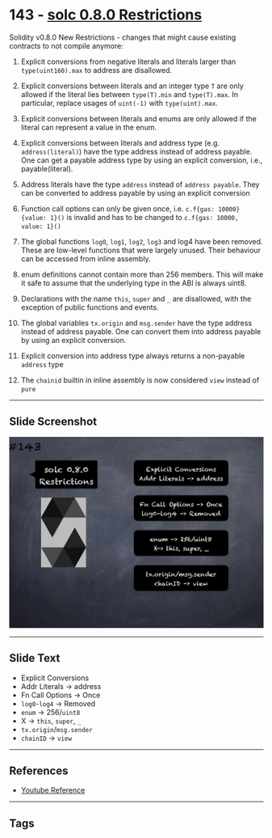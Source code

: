 # 143 - [solc 0.8.0 Restrictions](solc%200.8.0%20Restrictions.md)
Solidity v0.8.0 New Restrictions - changes that might cause existing contracts to not compile anymore:

1. Explicit conversions from negative literals and literals larger than `type(uint160).max` to address are disallowed.
    
2. Explicit conversions between literals and an integer type `T` are only allowed if the literal lies between `type(T).min` and `type(T).max`. In particular, replace usages of `uint(-1)` with `type(uint).max`.
    
3. Explicit conversions between literals and enums are only allowed if the literal can represent a value in the enum.
    
4. Explicit conversions between literals and address type (e.g. `address(literal)`) have the type address instead of address payable. One can get a payable address type by using an explicit conversion, i.e., payable(literal).
    
5. Address literals have the type `address` instead of `address payable`. They can be converted to address payable by using an explicit conversion
    
6. Function call options can only be given once, i.e. `c.f{gas: 10000}{value: 1}()` is invalid and has to be changed to `c.f{gas: 10000, value: 1}()`
    
7. The global functions `log0`, `log1`, `log2`, `log3` and log4 have been removed. These are low-level functions that were largely unused. Their behaviour can be accessed from inline assembly.
    
8. enum definitions cannot contain more than 256 members. This will make it safe to assume that the underlying type in the ABI is always uint8.
    
9. Declarations with the name `this`, `super` and `_` are disallowed, with the exception of public functions and events. 
    
10. The global variables `tx.origin` and `msg.sender` have the type address instead of address payable. One can convert them into address payable by using an explicit conversion.
    
11. Explicit conversion into address type always returns a non-payable `address` type
    
12. The `chainid` builtin in inline assembly is now considered `view` instead of `pure`

___
## Slide Screenshot
![143.jpg](../../images/3.%20Solidity%20201/143.jpg)
___
## Slide Text
- Explicit Conversions
- Addr Literals -> address
- Fn Call Options -> Once 
- `log0`-`log4` -> Removed
- `enum` -> 256/`uint8`
- X -> `this`, `super`, `_`
- `tx.origin`/`msg.sender`
- `chainID` -> `view`
___
## References
- [Youtube Reference](https://youtu.be/C0zBhTgppLQ?t=354)
___
## Tags